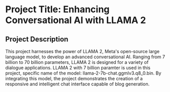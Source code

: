 # Project Title: Enhancing Conversational AI with LLAMA 2
## Project Description
This project harnesses the power of LLAMA 2, Meta's open-source large language model, to develop an advanced conversational AI. Ranging from 7 billion to 70 billion parameters, LLAMA 2 is designed for a variety of dialogue applications. LLAMA 2 with 7 billion paramter is used in this project, specific name of the model: llama-2-7b-chat.ggmlv3.q8_0.bin. By integrating this model, the project demonstrates the creation of a responsive and intelligent chat interface capable of blog generation.
